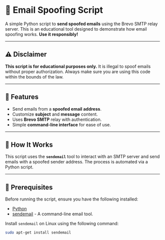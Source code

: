 # 📧 Email Spoofing Script

A simple Python script to **send spoofed emails** using the Brevo SMTP relay server. This is an educational tool designed to demonstrate how email spoofing works. **Use it responsibly!**

---

## ⚠️ Disclaimer
**This script is for educational purposes only.** It is illegal to spoof emails without proper authorization. Always make sure you are using this code within the bounds of the law.

---

## 🔧 Features
- Send emails from a **spoofed email address**.
- Customize **subject** and **message** content.
- Uses **Brevo SMTP** relay with authentication.
- Simple **command-line interface** for ease of use.

---

## 🚀 How It Works
This script uses the **`sendemail`** tool to interact with an SMTP server and send emails with a spoofed sender address. The process is automated via a Python script.

---

## 📜 Prerequisites

Before running the script, ensure you have the following installed:

- [Python](https://www.python.org/downloads/)
- [sendemail](https://linux.die.net/man/1/sendemail) - A command-line email tool.
  
Install `sendemail` on Linux using the following command:
```bash
sudo apt-get install sendemail
